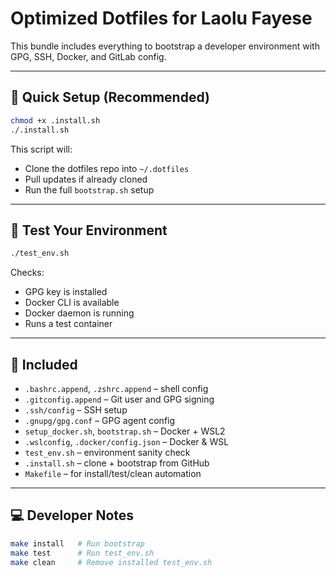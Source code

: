 # Optimized Dotfiles for Laolu Fayese

This bundle includes everything to bootstrap a developer environment with GPG, SSH, Docker, and GitLab config.

---

## 🚀 Quick Setup (Recommended)

```bash
chmod +x .install.sh
./.install.sh
```

This script will:
- Clone the dotfiles repo into `~/.dotfiles`
- Pull updates if already cloned
- Run the full `bootstrap.sh` setup

---

## 🧪 Test Your Environment

```bash
./test_env.sh
```

Checks:
- GPG key is installed
- Docker CLI is available
- Docker daemon is running
- Runs a test container

---

## 📂 Included

- `.bashrc.append`, `.zshrc.append` – shell config
- `.gitconfig.append` – Git user and GPG signing
- `.ssh/config` – SSH setup
- `.gnupg/gpg.conf` – GPG agent config
- `setup_docker.sh`, `bootstrap.sh` – Docker + WSL2
- `.wslconfig`, `.docker/config.json` – Docker & WSL
- `test_env.sh` – environment sanity check
- `.install.sh` – clone + bootstrap from GitHub
- `Makefile` – for install/test/clean automation

---

## 💻 Developer Notes

```bash
make install   # Run bootstrap
make test      # Run test_env.sh
make clean     # Remove installed test_env.sh
```
